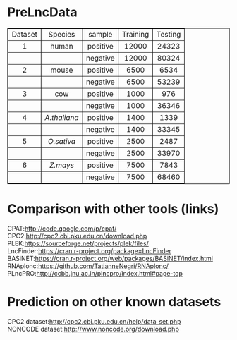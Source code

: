 # PreLncData
<table border="1px" align="center" bordercolor="black" width="600px" height="auto">
    <tr align="center">
        <td>Dataset</td>
        <td>Species</td>
        <td>sample</td>
        <td>Training</td>
        <td>Testing</td>
    </tr>
    <tr align="center">
        <td>1</td>
        <td>human</td>
        <td>positive</td>
        <td>12000</td>
        <td>24323</td>
    </tr>
    <tr align="center">
        <td></td>
        <td></td>
        <td>negative</td>
        <td>12000</td>
        <td>80324</td>
    </tr>
     <tr align="center">
        <td>2</td>
        <td>mouse</td>
        <td>positive</td>
        <td>6500</td>
        <td>6534</td>
    </tr>
    <tr align="center">
        <td></td>
        <td></td>
        <td>negative</td>
        <td>6500</td>
        <td>53239</td>
    </tr>
     <tr align="center">
        <td>3</td>
        <td>cow</td>
        <td>positive</td>
        <td>1000</td>
        <td>976</td>
    </tr>
    <tr align="center">
        <td></td>
        <td></td>
        <td>negative</td>
        <td>1000</td>
        <td>36346</td>
    </tr>
     <tr align="center">
        <td>4</td>
        <td><i>A.thaliana</i></td>
        <td>positive</td>
        <td>1400</td>
        <td>1339</td>
    </tr>
    <tr align="center">
        <td></td>
        <td></td>
        <td>negative</td>
        <td>1400</td>
        <td>33345</td>
    </tr>
     <tr align="center">
        <td>5</td>
        <td><i>O.sativa</i></td>
        <td>positive</td>
        <td>2500</td>
        <td>2487</td>
    </tr>
    <tr align="center">
        <td></td>
        <td></td>
        <td>negative</td>
        <td>2500</td>
        <td>33970</td>
    </tr>
     <tr align="center">
        <td>6</td>
       <td><i>Z.mays</i></td>
        <td>positive</td>
        <td>7500</td>
        <td>7843</td>
    </tr>
    <tr align="center">
        <td></td>
        <td></td>
        <td>negative</td>
        <td>7500</td>
        <td>68460</td>
    </tr>
</table>

# Comparison with other tools (links)
CPAT:http://code.google.com/p/cpat/    
CPC2:http://cpc2.cbi.pku.edu.cn/download.php   
PLEK:https://sourceforge.net/projects/plek/files/    
LncFinder:https://cran.r-project.org/package=LncFinder    
BASiNET:https://cran.r-project.org/web/packages/BASiNET/index.html   
RNAplonc:https://github.com/TatianneNegri/RNAplonc/   
PLncPRO:http://ccbb.jnu.ac.in/plncpro/index.html#page-top   

# Prediction on other known datasets
CPC2 dataset:http://cpc2.cbi.pku.edu.cn/help/data_set.php   
NONCODE dataset:http://www.noncode.org/download.php
